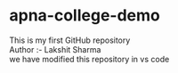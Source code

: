 # apna-college-demo
This is my first GitHub repository
<br>
Author :- Lakshit Sharma
<br>
we have modified this repository in vs code

